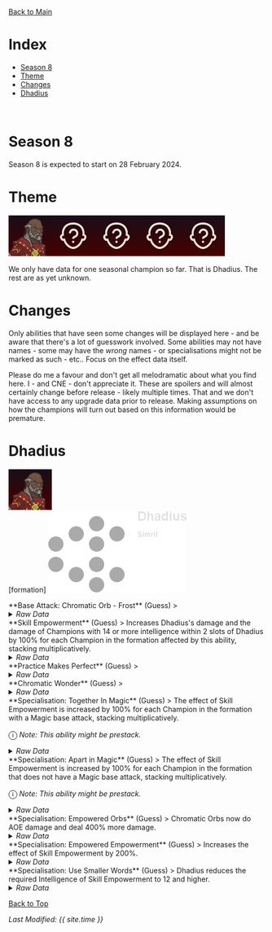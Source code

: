 [Back to Main](index.md)

# Index

* [Season 8](#season-8)
* [Theme](#theme)
* [Changes](#changes)
* [Dhadius](#dhadius)
<br />

# Season 8

Season 8 is expected to start on 28 February 2024.

# Theme

![Dhadius Season Portrait](images/season_8/dhadius.png)![Unknown Season Champion Portrait](images/general/unknown_champion.png)![Unknown Season Champion Portrait](images/general/unknown_champion.png)![Unknown Season Champion Portrait](images/general/unknown_champion.png)![Unknown Season Champion Portrait](images/general/unknown_champion.png)

We only have data for one seasonal champion so far. That is Dhadius. The rest are as yet unknown.

# Changes

Only abilities that have seen some changes will be displayed here - and be aware that there's a lot of guesswork involved. Some abilities may not have names - some may have the *wrong* names - or specialisations might not be marked as such - etc.. Focus on the effect data itself.

Please do me a favour and don't get all melodramatic about what you find here. I - and CNE - don't appreciate it. These are spoilers and will almost certainly change before release - likely multiple times. That and we don't have access to any upgrade data prior to release. Making assumptions on how the champions will turn out based on this information would be premature.

# Dhadius

![Dhadius Portrait](images/season_8/dhadius.png)
<br /><span class="formationTooltip">[formation]
    <span class="formationTooltipContents">
        ![Formation Layout for Dhadius](images/season_8/dhadius_formation.png)
    </span>
</span>

<div markdown="1" class="abilityBorder"><div markdown="1" class="abilityBorderInner">
**Base Attack: Chromatic Orb - Frost** (Guess)
> 
<details><summary><em>Raw Data</em></summary>
<p>
<pre>
{
    "id": 740,
    "name": "Chromatic Orb - Frost",
    "description": "",
    "long_description": "",
    "graphic_id": 0,
    "target": "front",
    "num_targets": 1,
    "aoe_radius": 0,
    "damage_modifier": 1,
    "cooldown": 250,
    "animations": [
        {
            "type": "ranged_attack",
            "projectile": "pd_generic_projectile",
            "shoot_offset_x": 40,
            "shoot_frame": 23,
            "shoot_sound": 149,
            "hit_sound": 133,
            "projectile_details": {
                "hash": "77a569ca1ee13cb49f38342e9024f6b6",
                "projectile_speed": 1600,
                "projectile_graphic_id": 1696,
                "projectile_hit_graphic_id": 1695,
                "trail": {
                    "particle_graphic_ids": [
                        1696
                    ],
                    "lifespan": 0.25,
                    "spawn_rate": 100,
                    "initial_velocity": {
                        "x": 0,
                        "y": 0
                    },
                    "velocity_jitter": {
                        "x": 0,
                        "y": 0
                    },
                    "rotation_jitter": 0,
                    "alpha_lerp": {
                        "0": 0,
                        "0.1": 0.25,
                        "1": 0
                    },
                    "scale_lerp": [
                        {
                            "x": 1,
                            "y": 1
                        },
                        {
                            "x": 0,
                            "y": 0
                        }
                    ]
                },
                "use_auto_rotation": true,
                "percent_height_offset": 5
            }
        }
    ],
    "tags": [
        "ranged"
    ],
    "damage_types": [
        "magic"
    ]
}
</pre>
</p>
</details>
</div></div>

<div markdown="1" class="abilityBorder"><div markdown="1" class="abilityBorderInner">
**Skill Empowerment** (Guess)
> Increases Dhadius's damage and the damage of Champions with 14 or more intelligence within 2 slots of Dhadius by 100% for each Champion in the formation affected by this ability, stacking multiplicatively.
<details><summary><em>Raw Data</em></summary>
<p>
<pre>
{
    "id": 1879,
    "flavour_text": "",
    "description": {
        "conditions": [
            {
                "condition": "upgrade_purchased 14560",
                "desc": "Increases Dhadius's damage and the damage of Champions with 12 or more intelligence within 2 slots of Dhadius by $(not_buffed amount)% for each Champion in the formation affected by this ability, stacking multiplicatively."
            },
            {
                "desc": "Increases Dhadius's damage and the damage of Champions with 14 or more intelligence within 2 slots of Dhadius by $(not_buffed amount)% for each Champion in the formation affected by this ability, stacking multiplicatively."
            }
        ]
    },
    "effect_keys": [
        {
            "effect_string": "hero_dps_multiplier_mult,100",
            "targets": [
                {
                    "type": "distance",
                    "distance": 2,
                    "self": true
                }
            ],
            "filter_targets": [
                {
                    "type": "hero_expr",
                    "hero_expr": "GetStat(`int`) >= 14"
                }
            ],
            "amount_func": "add",
            "stack_func": "per_upgrade_targets",
            "stack_func_data": {
                "upgrade_id": 14553,
                "only_slots_with_heroes": true
            },
            "stacks_multiply": false,
            "show_bonus": true,
            "amount_updated_listeners": [
                "slot_changed",
                "stat_changed"
            ],
            "slot_change_updates_targets": true,
            "formation_arrows_for_effected_only": true,
            "use_computed_amount_for_description": true
        },
        {
            "effect_string": "expression_on_trigger,area_complete",
            "per_trigger_expr": "AppendToSaveStat(`dhadius_smart_companions`, false, as_int(GetUpgradeStacks(14553, 0) == num_formation_slots))"
        }
    ],
    "requirements": "",
    "graphic_id": 0,
    "large_graphic_id": 0,
    "properties": {
        "is_formation_ability": true,
        "owner_use_outgoing_description": true,
        "per_effect_index_bonuses": true,
        "default_bonus_index": 0
    }
}
</pre>
</p>
</details>
</div></div>

<div markdown="1" class="abilityBorder"><div markdown="1" class="abilityBorderInner">
**Practice Makes Perfect** (Guess)
> 
<details><summary><em>Raw Data</em></summary>
<p>
<pre>
{
    "id": 1880,
    "flavour_text": "",
    "description": {
        "desc": ""
    },
    "effect_keys": [
        {
            "effect_string": "do_nothing"
        }
    ],
    "requirements": "",
    "graphic_id": 0,
    "large_graphic_id": 0,
    "properties": []
}
</pre>
</p>
</details>
</div></div>

<div markdown="1" class="abilityBorder"><div markdown="1" class="abilityBorderInner">
**Chromatic Wonder** (Guess)
> 
<details><summary><em>Raw Data</em></summary>
<p>
<pre>
{
    "id": 1881,
    "flavour_text": "",
    "description": {
        "desc": ""
    },
    "effect_keys": [
        {
            "effect_string": "do_nothing"
        }
    ],
    "requirements": "",
    "graphic_id": 0,
    "large_graphic_id": 0,
    "properties": []
}
</pre>
</p>
</details>
</div></div>

<div markdown="1" class="abilityBorder"><div markdown="1" class="abilityBorderInner">
**Specialisation: Together In Magic** (Guess)
> The effect of Skill Empowerment is increased by 100% for each Champion in the formation with a Magic base attack, stacking multiplicatively.

<span style="font-size:1.2em;">ⓘ</span> *Note: This ability might be prestack.*
<details><summary><em>Raw Data</em></summary>
<p>
<pre>
{
    "id": 1882,
    "flavour_text": "",
    "description": {
        "desc": "The effect of Skill Empowerment is increased by $(not_buffed amount)% for each Champion in the formation with a Magic base attack, stacking multiplicatively."
    },
    "effect_keys": [
        {
            "effect_string": "pre_stack_amount,100"
        },
        {
            "off_when_benched": true,
            "effect_string": "buff_upgrade,0,14553",
            "amount_expr": "upgrade_amount(14556,0)",
            "amount_func": "mult",
            "show_bonus": true,
            "stack_func": "per_hero_attribute",
            "per_hero_expr": "HasAttackDamageType(`magic`)",
            "per_hero_targets": [
                "all"
            ],
            "amount_updated_listeners": [
                "slot_changed",
                "feat_changed",
                "attack_changed"
            ],
            "use_computed_amount_for_description": true
        }
    ],
    "requirements": "",
    "graphic_id": 0,
    "large_graphic_id": 0,
    "properties": {
        "is_formation_ability": true,
        "owner_use_outgoing_description": true,
        "type": "upgrade",
        "formation_circle_icon": false,
        "indexed_effect_properties": true,
        "per_effect_index_bonuses": true,
        "default_bonus_index": 0,
        "spec_option_post_apply_info": "Number of Magic Attackers: $num_stacks___2"
    }
}
</pre>
</p>
</details>
</div></div>

<div markdown="1" class="abilityBorder"><div markdown="1" class="abilityBorderInner">
**Specialisation: Apart in Magic** (Guess)
> The effect of Skill Empowerment is increased by 100% for each Champion in the formation that does not have a Magic base attack, stacking multiplicatively.

<span style="font-size:1.2em;">ⓘ</span> *Note: This ability might be prestack.*
<details><summary><em>Raw Data</em></summary>
<p>
<pre>
{
    "id": 1883,
    "flavour_text": "",
    "description": {
        "desc": "The effect of Skill Empowerment is increased by $(not_buffed amount)% for each Champion in the formation that does not have a Magic base attack, stacking multiplicatively."
    },
    "effect_keys": [
        {
            "effect_string": "pre_stack_amount,100"
        },
        {
            "off_when_benched": true,
            "effect_string": "buff_upgrade,0,14553",
            "amount_expr": "upgrade_amount(14557,0)",
            "amount_func": "mult",
            "show_bonus": true,
            "stack_func": "per_hero_attribute",
            "per_hero_expr": "!HasAttackDamageType(`magic`)",
            "per_hero_targets": [
                "all"
            ],
            "amount_updated_listeners": [
                "slot_changed",
                "feat_changed",
                "attack_changed"
            ],
            "use_computed_amount_for_description": true
        }
    ],
    "requirements": "",
    "graphic_id": 0,
    "large_graphic_id": 0,
    "properties": {
        "is_formation_ability": true,
        "owner_use_outgoing_description": true,
        "type": "upgrade",
        "formation_circle_icon": false,
        "indexed_effect_properties": true,
        "per_effect_index_bonuses": true,
        "default_bonus_index": 0,
        "spec_option_post_apply_info": "Number of Non-Magic Attackers: $num_stacks___2"
    }
}
</pre>
</p>
</details>
</div></div>

<div markdown="1" class="abilityBorder"><div markdown="1" class="abilityBorderInner">
**Specialisation: Empowered Orbs** (Guess)
> Chromatic Orbs now do AOE damage and deal 400% more damage.
<details><summary><em>Raw Data</em></summary>
<p>
<pre>
{
    "id": 1884,
    "flavour_text": "",
    "description": {
        "desc": "Chromatic Orbs now do AOE damage and deal $(amount___2)% more damage."
    },
    "effect_keys": [
        {
            "effect_string": "add_attack_aoe_targets,100,100,60"
        },
        {
            "effect_string": "hero_dps_multiplier_mult,400"
        }
    ],
    "requirements": "",
    "graphic_id": 0,
    "large_graphic_id": 0,
    "properties": {
        "is_formation_ability": true,
        "type": "upgrade",
        "formation_circle_icon": false,
        "owner_use_outgoing_description": true,
        "indexed_effect_properties": true,
        "retain_on_slot_changed": true
    }
}
</pre>
</p>
</details>
</div></div>

<div markdown="1" class="abilityBorder"><div markdown="1" class="abilityBorderInner">
**Specialisation: Empowered Empowerment** (Guess)
> Increases the effect of Skill Empowerment by 200%.
<details><summary><em>Raw Data</em></summary>
<p>
<pre>
{
    "id": 1885,
    "flavour_text": "",
    "description": {
        "desc": "Increases the effect of Skill Empowerment by $(amount)%"
    },
    "effect_keys": [
        {
            "effect_string": "buff_upgrade,200,14553"
        }
    ],
    "requirements": "",
    "graphic_id": 0,
    "large_graphic_id": 0,
    "properties": {
        "is_formation_ability": true,
        "owner_use_outgoing_description": true,
        "formation_circle_icon": false
    }
}
</pre>
</p>
</details>
</div></div>

<div markdown="1" class="abilityBorder"><div markdown="1" class="abilityBorderInner">
**Specialisation: Use Smaller Words** (Guess)
> Dhadius reduces the required Intelligence of Skill Empowerment to 12 and higher.
<details><summary><em>Raw Data</em></summary>
<p>
<pre>
{
    "id": 1886,
    "flavour_text": "",
    "description": {
        "desc": "Dhadius reduces the required Intelligence of Skill Empowerment to 12 and higher."
    },
    "effect_keys": [
        {
            "off_when_benched": true,
            "effect_string": "change_upgrade_data,14553,0",
            "data": {
                "filter_targets": [
                    {
                        "type": "hero_expr",
                        "hero_expr": "(hero_id == 17 || (is_qa && hero_id == 108) || GetStat(`int`) >= 12)"
                    }
                ]
            }
        }
    ],
    "requirements": "",
    "graphic_id": 0,
    "large_graphic_id": 0,
    "properties": {
        "is_formation_ability": true,
        "type": "upgrade",
        "formation_circle_icon": false,
        "owner_use_outgoing_description": true,
        "retain_on_slot_changed": true
    }
}
</pre>
</p>
</details>
</div></div>



[Back to Top](#top)

*Last Modified: {{ site.time }}*